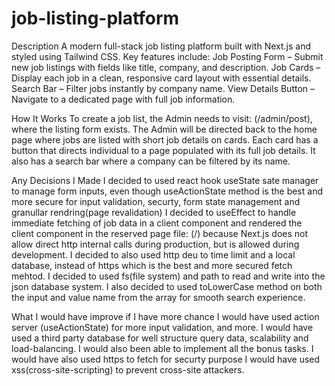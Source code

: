 # job-listing-platform
Description
A modern full-stack job listing platform built with Next.js and styled using Tailwind CSS. Key features include:
Job Posting Form – Submit new job listings with fields like title, company, and description.
Job Cards – Display each job in a clean, responsive card layout with essential details.
Search Bar – Filter jobs instantly by company name.
View Details Button – Navigate to a dedicated page with full job information.

How It Works
To create a job list, the Admin needs to visit: (/admin/post), where the listing form exists.
The Admin will be directed back to the home page where jobs are listed with short job details on cards.
Each card has a button that directs individual to a page populated with its full job details.
It also has a search bar where a company can be filtered by its name.

Any Decisions I Made
I decided to used react hook useState sate manager to manage form inputs, even though useActionState method is the best and more secure for input validation, securty, form state management and granullar rendring(page revalidation)
I decided to useEffect to handle immediate fetching of job data in a client component and rendered the client component in the reserved page file: (/) because Next.js does not allow direct http internal calls during production, but is allowed during development.
I decided to also used http deu to time limit and a local database, instead of https which is the best and more secured fetch mehtod.
I decided to used fs(file system) and path to read and write into the json database system.
I also decided to used toLowerCase method on both the input and value name from the array for smooth search experience.

What I would have improve if I have more chance
I would have used action server (useActionState) for more input validation, and more.
I would have used a third party database for well structure query data, scalability and load-balancing.
I would also been able to implement all the bonus tasks.
I would have also used https to fetch for securty purpose 
I would have used xss(cross-site-scripting) to prevent cross-site attackers.

